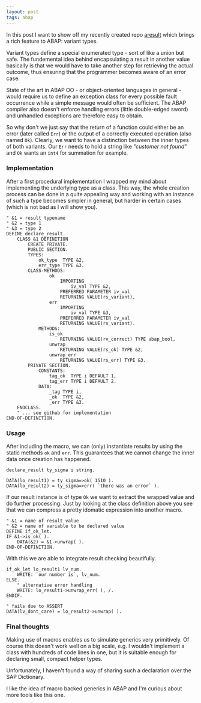 ```yaml
---
layout: post
tags: abap
---
```


In this post I want to show off my recently created repo [aresult](https://github.com/lausek/aresult.git) which brings a rich feature to ABAP: variant types. 

Variant types define a special enumerated type - sort of like a union but safe. The fundemental idea behind encapsulating a result in another value basically is that we would have to take another step for retrieving the actual outcome, thus ensuring that the programmer becomes aware of an error case. 

State of the art in ABAP OO - or object-oriented languages in general - would require us to define an exception class for every possible fault occurrence while a simple message would often be sufficient. The ABAP compiler also doesn't enforce handling errors (little double-edged sword) and unhandled exceptions are therefore easy to obtain.

So why don't we just say that the return of a function could either be an error (later called `Err`) or the output of a correctly executed operation (also named `Ok`). Clearly, we want to have a distinction between the inner types of both variants. Our `Err` needs to hold a string like *"customer not found"* and `Ok` wants an `int4` for summation for example.

### Implementation

After a first procedural implementation I wrapped my mind about implementing the underlying type as a class. This way, the whole creation process can be done in a quite appealing way and working with an instance of such a type becomes simpler in general, but harder in certain cases (which is not bad as I will show you).

``` abap
" &1 = result typename
" &2 = type 1
" &3 = type 2
DEFINE declare_result.
    CLASS &1 DEFINITION
        CREATE PRIVATE.
        PUBLIC SECTION.
        TYPES:
            ok_type  TYPE &2,
            err_type TYPE &3.
        CLASS-METHODS:
                ok
                    IMPORTING
                        iv_val TYPE &2,
                    PREFERRED PARAMETER iv_val
                    RETURNING VALUE(rs_variant),
                err
                    IMPORTING
                        iv_val TYPE &3,
                    PREFERRED PARAMETER iv_val
                    RETURNING VALUE(rs_variant).
            METHODS:
                is_ok
                    RETURNING VALUE(rv_correct) TYPE abap_bool,
                unwrap
                    RETURNING VALUE(rs_ok) TYPE &2,
                unwrap_err
                    RETURNING VALUE(rs_err) TYPE &3.
        PRIVATE SECTION.
            CONSTANTS:
                tag_ok  TYPE i DEFAULT 1,
                tag_err TYPE i DEFAULT 2.
            DATA:
                _tag TYPE i,
                _ok  TYPE &2,
                _err TYPE &3.
    ENDCLASS.
    " ... see github for implementation
END-OF-DEFINITION.
```

### Usage

After including the macro, we can (only) instantiate results by using the static methods `ok` and `err`. This guarantees that we cannot change the inner data once creation has happened. 

``` abap
declare_result ty_sigma i string.

DATA(lo_result1) = ty_sigma=>ok( 1510 ).
DATA(lo_result2) = ty_sigma=>err( `there was an error` ).
```

If our result instance is of type `Ok` we want to extract the wrapped value and do further processing. Just by looking at the class definition above you see that we can compress a pretty idomatic expression into another macro.  

``` abap
" &1 = name of result value
" &2 = name of variable to be declared value
DEFINE if_ok_let.
IF &1->is_ok( ).
    DATA(&2) = &1->unwrap( ).
END-OF-DEFINITION.
```

With this we are able to integrate result checking beautifully.

``` abap
if_ok_let lo_result1 lv_num.
    WRITE: `our number is`, lv_num.
ELSE.
    " alternative error handling
    WRITE: lo_result1->unwrap_err( ), /.
ENDIF.

" fails due to ASSERT
DATA(lv_dont_care) = lo_result2->unwrap( ).
```

### Final thoughts

Making use of macros enables us to simulate generics very primitively. Of course this doesn't work well on a big scale, e.g. I wouldn't implement a class with hundreds of code lines in one, but it is suitable enough for declaring small, compact helper types. 

Unfortunately, I haven't found a way of sharing such a declaration over the SAP Dictionary.

I like the idea of macro backed generics in ABAP and I'm curious about more tools like this one.
